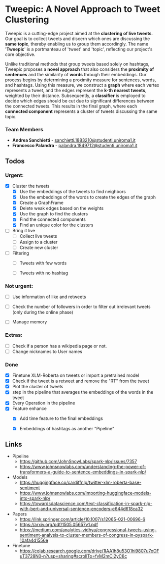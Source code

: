# Tweepic: A Novel Approach to Tweet Clustering

Tweepic is a cutting-edge project aimed at the **clustering of live tweets**. Our goal is to collect tweets and discern which ones are discussing the **same topic**,
thereby enabling us to group them accordingly. The name '**Tweepic**' is a portmanteau of 'tweet' and 'topic', reflecting our project's core objective.

Unlike traditional methods that group tweets based solely on hashtags, Tweepic proposes a **novel approach** that also considers the **proximity of sentences** and the similarity of **words** through their embeddings. Our process begins by determining a proximity measure for sentences, words, and hashtags. Using this measure, we construct a **graph** where each vertex represents a tweet, and the edges represent the **k-th nearest tweets**, weighted by their distance. 
Subsequently, a **classifier** is employed to decide which edges should be cut due to significant differences between the connected tweets. This results in the final graph, where each **connected component** represents a cluster of tweets discussing the same topic.

### Team Members

- **Andrea Sanchietti**  - sanchietti.1883210@studenti.uniroma1.it
- **Francesco Palandra** - palandra.1849712@studenti.uniroma1.it



## Todos


### Urgent:
- [x] Cluster the tweets
  - [x] Use the embeddings of the tweets to find neighbors
  - [x] Use the embeddings of the words to create the edges of the graph
  - [x] Create a GraphFrame
  - [x] Delete weak edges based on the weights
  - [x] Use the graph to find the clusters
  - [x] Find the connected components
  - [x] Find an unique color for the clusters
- [ ] Bring it live
  - [ ] Collect live tweets
  - [ ] Assign to a cluster
  - [ ] Create new cluster
- [ ] Filtering
  - [ ] Tweets with few words
  - [ ] Tweets with no hashtag
  


### Not urgent:
- [ ] Use information of like and retweets
- [ ] Check the number of followers in order to filter out irrelevant tweets (only during the online phase)
- [ ] Manage memory



### Extras:
- [ ] Check if a person has a wikipedia page or not.
- [ ] Change nicknames to User names

### Done
- [x] Finetune XLM-Roberta on tweets or import a pretrained model
- [x] Check if the tweet is a retweet and remove the "RT" from the tweet
- [x] Plot the cluster of tweets
- [x] step in the pipeline that averages the embeddings of the words in the tweet
- [x] Every Operation in the pipeline
- [x] Feature enhance
  - [x] Add time feature to the final embeddings
  - [x] Embeddings of hashtags as another "Pipeline"


## Links
- Pipeline
  - https://github.com/JohnSnowLabs/spark-nlp/issues/7357
  - https://www.johnsnowlabs.com/understanding-the-power-of-transformers-a-guide-to-sentence-embeddings-in-spark-nlp/
- Models
  - https://huggingface.co/cardiffnlp/twitter-xlm-roberta-base-sentiment 
  - https://www.johnsnowlabs.com/importing-huggingface-models-into-spark-nlp/
  - https://towardsdatascience.com/text-classification-in-spark-nlp-with-bert-and-universal-sentence-encoders-e644d618ca32
- Papers
  - https://link.springer.com/article/10.1007/s12065-021-00696-6
  - https://arxiv.org/pdf/1505.05657v1.pdf
  - https://medium.com/analytics-vidhya/congressional-tweets-using-sentiment-analysis-to-cluster-members-of-congress-in-pyspark-10afa4d1556e
- Finetune
  - https://colab.research.google.com/drive/1IAA1h8u53O1hi9807u7oOFuT3728N0-n?usp=sharing#scrollTo=fvM2mCi2yC8c